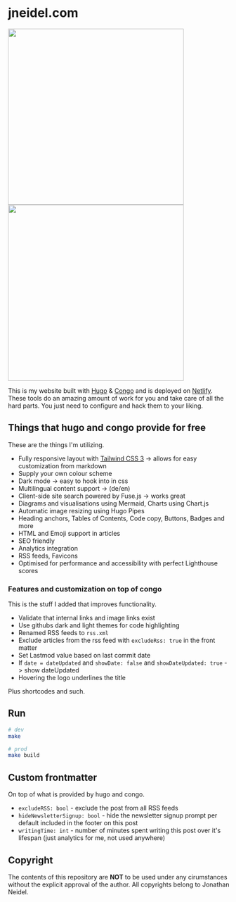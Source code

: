 # jneidel.com

<img width="400px" src="https://github.com/jneidel/jneidel.com/assets/25589715/353b68d4-04cf-4db6-bea6-218e7290d659"/><img width="400px" src="https://github.com/jneidel/jneidel.com/assets/25589715/5b90cb33-ce98-4c98-979e-58d42b921689"/>

This is my website built with [Hugo](https://gohugo.io) & [Congo](https://jpanther.github.io/congo) and is deployed on [Netlify](https://netlify.com).
These tools do an amazing amount of work for you and take care of all the hard
parts. You just need to configure and hack them to your liking.

## Things that hugo and congo provide for free

These are the things I'm utilizing.

- Fully responsive layout with [Tailwind CSS 3](https://tailwindcss.com) -> allows for easy customization from markdown
- Supply your own colour scheme
- Dark mode -> easy to hook into in css
- Multilingual content support -> (de/en)
- Client-side site search powered by Fuse.js -> works great
- Diagrams and visualisations using Mermaid, Charts using Chart.js
- Automatic image resizing using Hugo Pipes
- Heading anchors, Tables of Contents, Code copy, Buttons, Badges and more
- HTML and Emoji support in articles
- SEO friendly
- Analytics integration
- RSS feeds, Favicons
- Optimised for performance and accessibility with perfect Lighthouse scores

### Features and customization on top of congo

This is the stuff I added that improves functionality.

- Validate that internal links and image links exist
- Use githubs dark and light themes for code highlighting
- Renamed RSS feeds to `rss.xml`
- Exclude articles from the rss feed with `excludeRss: true` in the front matter
- Set Lastmod value based on last commit date
- If `date = dateUpdated` and `showDate: false` and `showDateUpdated: true` -> show dateUpdated
- Hovering the logo underlines the title

Plus shortcodes and such.

## Run

```sh
# dev
make

# prod
make build
```

## Custom frontmatter

On top of what is provided by hugo and congo.

- `excludeRSS: bool` - exclude the post from all RSS feeds
- `hideNewsletterSignup: bool` - hide the newsletter signup prompt per
default included in the footer on this post
- `writingTime: int` - number of minutes spent writing this post over it's
lifespan (just analytics for me, not used anywhere)

## Copyright

The contents of this repository are **NOT** to be used under any cirumstances
without the explicit approval of the author.
All copyrights belong to Jonathan Neidel.
